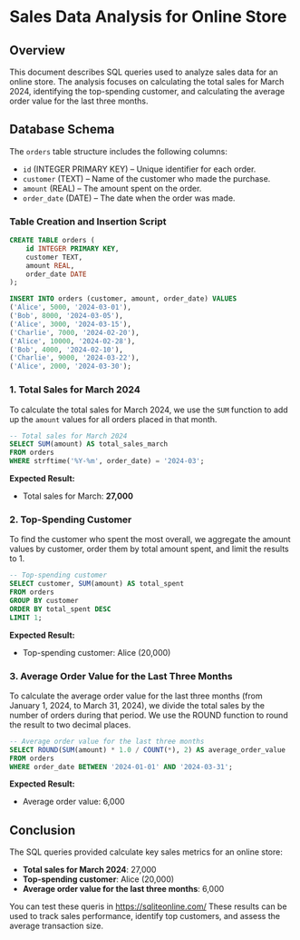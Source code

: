 # Sales Data Analysis for Online Store

## Overview

This document describes SQL queries used to analyze sales data for an online store. The analysis focuses on calculating the total sales for March 2024, identifying the top-spending customer, and calculating the average order value for the last three months.

## Database Schema

The `orders` table structure includes the following columns:

- `id` (INTEGER PRIMARY KEY) – Unique identifier for each order.
- `customer` (TEXT) – Name of the customer who made the purchase.
- `amount` (REAL) – The amount spent on the order.
- `order_date` (DATE) – The date when the order was made.

### Table Creation and Insertion Script

```sql
CREATE TABLE orders (
    id INTEGER PRIMARY KEY,
    customer TEXT,
    amount REAL,
    order_date DATE
);

INSERT INTO orders (customer, amount, order_date) VALUES
('Alice', 5000, '2024-03-01'),
('Bob', 8000, '2024-03-05'),
('Alice', 3000, '2024-03-15'),
('Charlie', 7000, '2024-02-20'),
('Alice', 10000, '2024-02-28'),
('Bob', 4000, '2024-02-10'),
('Charlie', 9000, '2024-03-22'),
('Alice', 2000, '2024-03-30');
```

### 1. Total Sales for March 2024

To calculate the total sales for March 2024, we use the `SUM` function to add up the `amount` values for all orders placed in that month.

```sql
-- Total sales for March 2024
SELECT SUM(amount) AS total_sales_march
FROM orders
WHERE strftime('%Y-%m', order_date) = '2024-03';
```
**Expected Result:**
- Total sales for March: **27,000**

### 2. Top-Spending Customer

To find the customer who spent the most overall, we aggregate the amount values by customer, order them by total amount spent, and limit the results to 1.

```sql
-- Top-spending customer
SELECT customer, SUM(amount) AS total_spent
FROM orders
GROUP BY customer
ORDER BY total_spent DESC
LIMIT 1;
```
**Expected Result:**
- Top-spending customer: Alice (20,000)

### 3. Average Order Value for the Last Three Months

To calculate the average order value for the last three months (from January 1, 2024, to March 31, 2024), we divide the total sales by the number of orders during that period. We use the ROUND function to round the result to two decimal places.

```sql
-- Average order value for the last three months
SELECT ROUND(SUM(amount) * 1.0 / COUNT(*), 2) AS average_order_value
FROM orders
WHERE order_date BETWEEN '2024-01-01' AND '2024-03-31';
```
**Expected Result:**
- Average order value: 6,000

## Conclusion

The SQL queries provided calculate key sales metrics for an online store:

- **Total sales for March 2024**: 27,000
- **Top-spending customer**: Alice (20,000)
- **Average order value for the last three months**: 6,000

You can test these queris in https://sqliteonline.com/
These results can be used to track sales performance, identify top customers, and assess the average transaction size.

